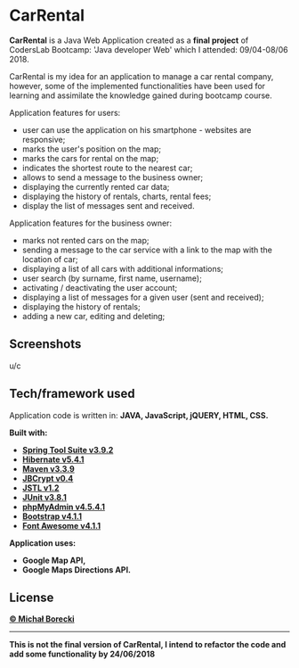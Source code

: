 # CarRental

**CarRental** is a Java Web Application created as a <b>final project</b> of CodersLab Bootcamp: 'Java developer Web' which I attended: 09/04-08/06 2018.

CarRental is my idea for an application to manage a car rental company, however, some of the implemented functionalities have been used for learning and assimilate the knowledge gained during bootcamp course.


Application features for users:
- user can use the application on his smartphone - websites are responsive;
- marks the user's position on the map;
- marks the cars for rental on the map;
- indicates the shortest route to the nearest car;
- allows to send a message to the business owner;
- displaying the currently rented car data;
- displaying the history of rentals, charts, rental fees;
- display the list of messages sent and received.


Application features for the business owner:
- marks not rented cars on the map;
- sending a message to the car service with a link to the map with the location of car;
- displaying a list of all cars with additional informations;
- user search (by surname, first name, username);
- activating / deactivating the user account;
- displaying a list of messages for a given user (sent and received);
- displaying the history of rentals;
- adding a new car, editing and deleting;


## Screenshots

u/c


## Tech/framework used 

Application code is written in: <b>JAVA, JavaScript, jQUERY, HTML, CSS.<b>

<b>Built with:<b>
- [Spring Tool Suite v3.9.2](https://spring.io/tools/sts/all)
- [Hibernate v5.4.1](http://hibernate.org/)
- [Maven v3.3.9](https://maven.apache.org)
- [JBCrypt v0.4](https://github.com/djmdjm/jBCrypt)
- [JSTL v1.2](https://javaee.github.io/jstl-api/)
- [JUnit v3.8.1](https://junit.org/junit5/)
- [phpMyAdmin v4.5.4.1](https://www.phpmyadmin.net/)
- [Bootstrap v4.1.1](http://getbootstrap.com)
- [Font Awesome v4.1.1](https://fontawesome.com/)

Application uses:
- Google Map API,
- Google Maps Directions API.


## License

[© Michał Borecki](https://github.com/MichalBorecki)

<hr>

<b>This is not the final version of CarRental, I intend to refactor the code and add some functionality by 24/06/2018</b>


